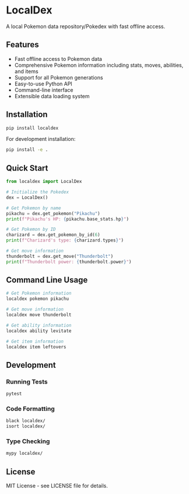 # LocalDex

A local Pokemon data repository/Pokedex with fast offline access.

## Features

- Fast offline access to Pokemon data
- Comprehensive Pokemon information including stats, moves, abilities, and items
- Support for all Pokemon generations
- Easy-to-use Python API
- Command-line interface
- Extensible data loading system

## Installation

```bash
pip install localdex
```

For development installation:
```bash
pip install -e .
```

## Quick Start

```python
from localdex import LocalDex

# Initialize the Pokedex
dex = LocalDex()

# Get Pokemon by name
pikachu = dex.get_pokemon("Pikachu")
print(f"Pikachu's HP: {pikachu.base_stats.hp}")

# Get Pokemon by ID
charizard = dex.get_pokemon_by_id(6)
print(f"Charizard's type: {charizard.types}")

# Get move information
thunderbolt = dex.get_move("Thunderbolt")
print(f"Thunderbolt power: {thunderbolt.power}")
```

## Command Line Usage

```bash
# Get Pokemon information
localdex pokemon pikachu

# Get move information
localdex move thunderbolt

# Get ability information
localdex ability levitate

# Get item information
localdex item leftovers
```

## Development

### Running Tests

```bash
pytest
```

### Code Formatting

```bash
black localdex/
isort localdex/
```

### Type Checking

```bash
mypy localdex/
```

## License

MIT License - see LICENSE file for details. 